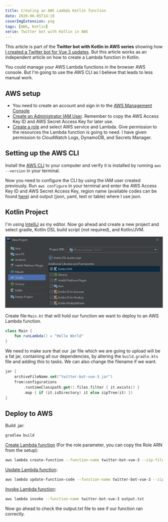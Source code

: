 ```yaml
---
title: Creating an AWS Lambda Kotlin function
date: 2020-06-05T14:19
coverImgExtension: png
tags: [AWS, Kotlin]
serie: Twitter bot with Kotlin in AWS
---
```


This article is part of the **Twitter bot with Kotlin in AWS series** showing how [I created a Twitter bot for Vue 3 updates](/dev-blog/twitter-bot-vue-3-updates.html). But this article works as an independent article on how to create a Lambda function in Kotlin.

You could manage your AWS Lambda functions in the browser AWS console. But I'm going to use the AWS CLI as I believe that leads to less manual work.

## AWS setup

- You need to create an account and sign in to the [AWS Management Console](http://console.aws.amazon.com/)
- [Create an Administrator IAM User](https://docs.aws.amazon.com/IAM/latest/UserGuide/getting-started_create-admin-group.html). Remember to copy the AWS Access Key ID and AWS Secret Access Key for later use.
- [Create a role](https://docs.aws.amazon.com/IAM/latest/UserGuide/id_roles_create_for-service.html) and select AWS service and Lambda. Give permission to the resources the Lambda function is going to need. I have given permission to CloudWatch Logs, DynamoDB, and Secrets Manager.

## Setting up the AWS CLI

Install the [AWS CLI](https://docs.aws.amazon.com/cli/latest/userguide/install-cliv2.html) to your computer and verify it is installed by running `aws --version` in your terminal.

Now you need to configure the CLI by using the IAM user created previously.
Run `aws configure` in your terminal and enter the AWS Access Key ID and AWS Secret Access Key, region name (available codes can be found [here](https://docs.aws.amazon.com/AWSEC2/latest/UserGuide/using-regions-availability-zones.html#concepts-available-regions)) and output (json, yaml, text or table) where I use json.

## Kotlin Project

I'm using [IntelliJ](https://www.jetbrains.com/idea/) as my editor. Now go ahead and create a new project and select gradle, Kotlin DSL build script (not required), and Kotlin/JVM.

![Alt Text](./assets/creating-an-aws-lambda-kotlin-function.png)

Create file `Main.kt` that will hold our function we want to deploy to an AWS Lambda function.

```kotlin
class Main {
    fun runLambda() = "Hello World"
}
```

We need to make sure that our .jar file which we are going to upload will be a fat jar, containing all our dependencies, by altering the `build.gradle.kts` file and adding this to tasks. We can also change the filename if we want.

```kts
jar {
    archiveFileName.set("twitter-bot-vue-3.jar")
    from(configurations
        .runtimeClasspath.get().files.filter { it.exists() }
        .map { if (it.isDirectory) it else zipTree(it) })
}
```

## Deploy to AWS

Build .jar:

```bash
gradlew build
```

[Create Lambda function](https://awscli.amazonaws.com/v2/documentation/api/latest/reference/lambda/create-function.html) (For the role parameter, you can copy the Role ARN from the setup):

```bash
aws lambda create-function --function-name twitter-bot-vue-3 --zip-file fileb://build/libs/twitter-bot-vue-3.jar --runtime java11 --role arn:aws:iam::<account_id>:role/<role>  --handler Main::runLambda --timeout 15 --memory-size 512
```

[Update Lambda function](https://awscli.amazonaws.com/v2/documentation/api/latest/reference/lambda/update-function-code.html):

```bash
aws lambda update-function-code --function-name twitter-bot-vue-3 --zip-file fileb://build/libs/twitter-bot-vue-3.jar
```

[Invoke Lambda function](https://awscli.amazonaws.com/v2/documentation/api/latest/reference/lambda/invoke.html):

```bash
aws lambda invoke --function-name twitter-bot-vue-3 output.txt
```

Now go ahead to check the output.txt file to see if our function ran correctly.
